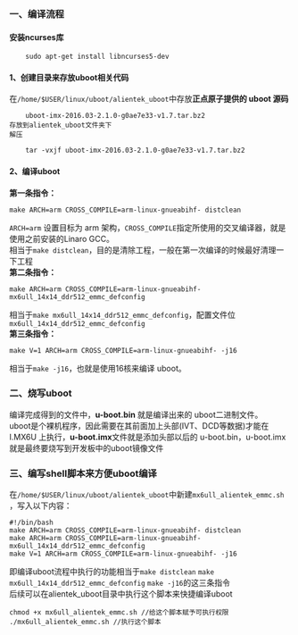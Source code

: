 ### 一、编译流程
#### 安装ncurses库

        sudo apt-get install libncurses5-dev
#### 1、创建目录来存放uboot相关代码  
在`/home/$USER/linux/uboot/alientek_uboot`中存放**正点原子提供的 uboot 源码**  

        uboot-imx-2016.03-2.1.0-g0ae7e33-v1.7.tar.bz2
    存放到alientek_uboot文件夹下  
    解压

        tar -vxjf uboot-imx-2016.03-2.1.0-g0ae7e33-v1.7.tar.bz2
#### 2、编译uboot  
**第一条指令：**

    make ARCH=arm CROSS_COMPILE=arm-linux-gnueabihf- distclean
`ARCH=arm` 设置目标为 arm 架构，`CROSS_COMPILE`指定所使用的交叉编译器，就是使用之前安装的Linaro GCC。  
相当于`make distclean`，目的是清除工程，一般在第一次编译的时候最好清理一下工程  
**第二条指令：**

    make ARCH=arm CROSS_COMPILE=arm-linux-gnueabihf- mx6ull_14x14_ddr512_emmc_defconfig
相当于`make mx6ull_14x14_ddr512_emmc_defconfig`，配置文件位`mx6ull_14x14_ddr512_emmc_defconfig`  
    **第三条指令：**

    make V=1 ARCH=arm CROSS_COMPILE=arm-linux-gnueabihf- -j16
相当于`make -j16`，也就是使用16核来编译 uboot。
### 二、烧写uboot
编译完成得到的文件中，**u-boot.bin** 就是编译出来的 uboot二进制文件。    
uboot是个裸机程序，因此需要在其前面加上头部(IVT、DCD等数据)才能在I.MX6U
上执行，**u-boot.imx**文件就是添加头部以后的 u-boot.bin，u-boot.imx就是最终要烧写到开发板中的uboot镜像文件

### 三、编写shell脚本来方便uboot编译
在`/home/$USER/linux/uboot/alientek_uboot`中新建`mx6ull_alientek_emmc.sh `，写入以下内容：

    #!/bin/bash
    make ARCH=arm CROSS_COMPILE=arm-linux-gnueabihf- distclean
    make ARCH=arm CROSS_COMPILE=arm-linux-gnueabihf- mx6ull_14x14_ddr512_emmc_defconfig
    make V=1 ARCH=arm CROSS_COMPILE=arm-linux-gnueabihf- -j16
即编译uboot流程中执行的功能相当于`make distclean` `make mx6ull_14x14_ddr512_emmc_defconfig` `make -j16`的这三条指令   
后续可以在alientek_uboot目录中执行这个脚本来快捷编译uboot

    chmod +x mx6ull_alientek_emmc.sh //给这个脚本赋予可执行权限
    ./mx6ull_alientek_emmc.sh //执行这个脚本

    